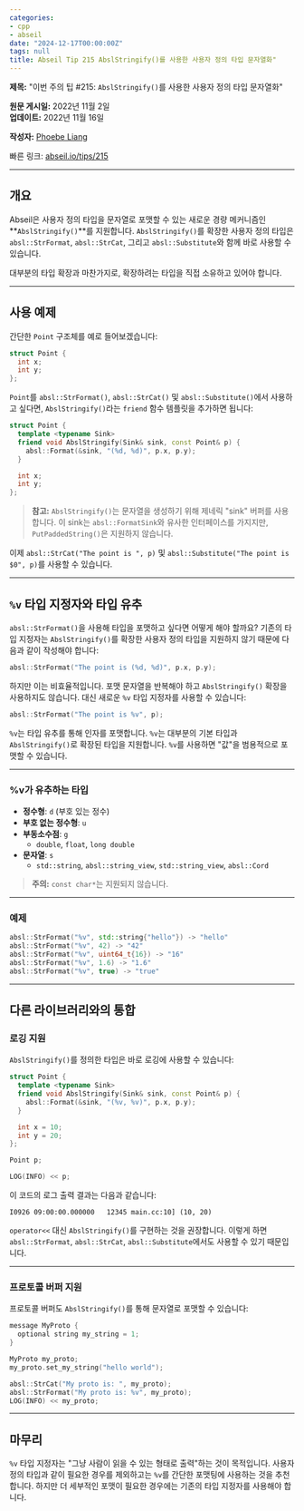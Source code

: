 ```yaml
---
categories:
- cpp
- abseil
date: "2024-12-17T00:00:00Z"
tags: null
title: Abseil Tip 215 AbslStringify()를 사용한 사용자 정의 타입 문자열화"
---
```


**제목:** "이번 주의 팁 #215: <code>AbslStringify()</code>를 사용한 사용자 정의 타입 문자열화"  

**원문 게시일:** 2022년 11월 2일  
**업데이트:** 2022년 11월 16일  

**작성자:** [Phoebe Liang](mailto:phoebeliang@google.com)  

빠른 링크: [abseil.io/tips/215](https://abseil.io/tips/215)

---

## **개요**

Abseil은 사용자 정의 타입을 문자열로 포맷할 수 있는 새로운 경량 메커니즘인 **`AbslStringify()`**를 지원합니다. `AbslStringify()`를 확장한 사용자 정의 타입은 `absl::StrFormat`, `absl::StrCat`, 그리고 `absl::Substitute`와 함께 바로 사용할 수 있습니다.

대부분의 타입 확장과 마찬가지로, 확장하려는 타입을 직접 소유하고 있어야 합니다.

---

## **사용 예제**

간단한 `Point` 구조체를 예로 들어보겠습니다:

```cpp
struct Point {
  int x;
  int y;
};
```

`Point`를 `absl::StrFormat()`, `absl::StrCat()` 및 `absl::Substitute()`에서 사용하고 싶다면, `AbslStringify()`라는 `friend` 함수 템플릿을 추가하면 됩니다:

```cpp
struct Point {
  template <typename Sink>
  friend void AbslStringify(Sink& sink, const Point& p) {
    absl::Format(&sink, "(%d, %d)", p.x, p.y);
  }

  int x;
  int y;
};
```

> **참고:** `AbslStringify()`는 문자열을 생성하기 위해 제네릭 "sink" 버퍼를 사용합니다. 이 sink는 `absl::FormatSink`와 유사한 인터페이스를 가지지만, `PutPaddedString()`은 지원하지 않습니다.

이제 `absl::StrCat("The point is ", p)` 및 `absl::Substitute("The point is $0", p)`를 사용할 수 있습니다.

---

## **<code>%v</code> 타입 지정자와 타입 유추**

`absl::StrFormat()`을 사용해 타입을 포맷하고 싶다면 어떻게 해야 할까요? 기존의 타입 지정자는 `AbslStringify()`를 확장한 사용자 정의 타입을 지원하지 않기 때문에 다음과 같이 작성해야 합니다:

```cpp
absl::StrFormat("The point is (%d, %d)", p.x, p.y);
```

하지만 이는 비효율적입니다. 포맷 문자열을 반복해야 하고 `AbslStringify()` 확장을 사용하지도 않습니다. 대신 새로운 `%v` 타입 지정자를 사용할 수 있습니다:

```cpp
absl::StrFormat("The point is %v", p);
```

`%v`는 타입 유추를 통해 인자를 포맷합니다. `%v`는 대부분의 기본 타입과 `AbslStringify()`로 확장된 타입을 지원합니다. `%v`를 사용하면 "값"을 범용적으로 포맷할 수 있습니다.

---

### **%v가 유추하는 타입**

- **정수형**: `d` (부호 있는 정수)  
- **부호 없는 정수형**: `u`  
- **부동소수점**: `g`  
  - `double`, `float`, `long double`  
- **문자열**: `s`  
  - `std::string`, `absl::string_view`, `std::string_view`, `absl::Cord`

> **주의:** `const char*`는 지원되지 않습니다.

---

### **예제**

```cpp
absl::StrFormat("%v", std::string{"hello"}) -> "hello"
absl::StrFormat("%v", 42) -> "42"
absl::StrFormat("%v", uint64_t{16}) -> "16"
absl::StrFormat("%v", 1.6) -> "1.6"
absl::StrFormat("%v", true) -> "true"
```

---

## **다른 라이브러리와의 통합**

### **로깅 지원**

`AbslStringify()`를 정의한 타입은 바로 로깅에 사용할 수 있습니다:

```cpp
struct Point {
  template <typename Sink>
  friend void AbslStringify(Sink& sink, const Point& p) {
    absl::Format(&sink, "(%v, %v)", p.x, p.y);
  }

  int x = 10;
  int y = 20;
};

Point p;

LOG(INFO) << p;
```

이 코드의 로그 출력 결과는 다음과 같습니다:

```
I0926 09:00:00.000000   12345 main.cc:10] (10, 20)
```

`operator<<` 대신 `AbslStringify()`를 구현하는 것을 권장합니다. 이렇게 하면 `absl::StrFormat`, `absl::StrCat`, `absl::Substitute`에서도 사용할 수 있기 때문입니다.

---

### **프로토콜 버퍼 지원**

프로토콜 버퍼도 `AbslStringify()`를 통해 문자열로 포맷할 수 있습니다:

```cpp
message MyProto {
  optional string my_string = 1;
}

MyProto my_proto;
my_proto.set_my_string("hello world");

absl::StrCat("My proto is: ", my_proto);
absl::StrFormat("My proto is: %v", my_proto);
LOG(INFO) << my_proto;
```

---

## **마무리**

`%v` 타입 지정자는 "그냥 사람이 읽을 수 있는 형태로 출력"하는 것이 목적입니다. 사용자 정의 타입과 같이 필요한 경우를 제외하고는 `%v`를 간단한 포맷팅에 사용하는 것을 추천합니다. 하지만 더 세부적인 포맷이 필요한 경우에는 기존의 타입 지정자를 사용해야 합니다.